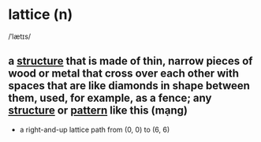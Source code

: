 # lattice (n)

/ˈlætɪs/

## a [structure](../s/structure-n.md#the-way-in-which-the-parts-of-something-are-connected-together-arranged-or-organized-a-particular-arrangement-of-parts) that is made of thin, narrow pieces of wood or metal that cross over each other with spaces that are like diamonds in shape between them, used, for example, as a fence; any [structure](../s/structure-n.md#the-way-in-which-the-parts-of-something-are-connected-together-arranged-or-organized-a-particular-arrangement-of-parts) or [pattern](../p/pattern-n.md#a-regular-arrangement) like this (mạng)

- a right-and-up lattice path from (0, 0) to (6, 6)